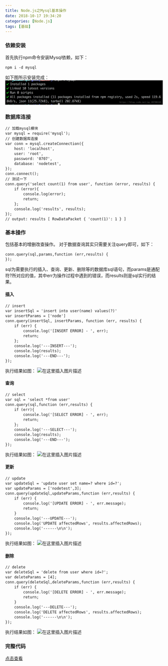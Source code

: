 ```yaml
---
title: Node.js之Mysql基本操作
date: 2018-10-17 19:34:20
categories: [Node.js]
tags: [基础]
---
```


###  依赖安装
首先执行npm命令安装Mysql依赖，如下：
```
npm i -d mysql
```
<!-- more -->
如下图所示安装完成：
![在这里插入图片描述](./img/20181017174458551.png)

### 数据库连接
```
// 加载mysql模块
var mysql = require('mysql');
// 创建数据库连接
var conn = mysql.createConnection({
    host: 'localhost',
    user: 'root',
    password: '0707',
    database: 'nodetest',
});
conn.connect();
// 测试一下
conn.query('select count(1) from user', function (error, results) {
    if (error){
        console.log(error);
        return;
    };
    console.log('results', results);
});
// output: results [ RowDataPacket { 'count(1)': 1 } ]
```

### 基本操作
包括基本的增删改查操作。
对于数据查询其实只需要关注query即可，如下：

```
conn.query(sql,params,function (err,results) {
});
```
sql为需要执行的插入、查询、更新、删除等的数据库sql语句，而params是通配符?所对应的值，其中err为操作过程中遇到的错误，而results则是sql实行的结果。

#### 插入
```
// insert
var insertSql = 'insert into user(name) values(?)'
var insertParams = ['node']
conn.query(insertSql, insertParams, function (err, results) {
    if (err) {
        console.log('[INSERT ERROR] - ', err);
        return;
    };
    console.log('---INSERT---');
    console.log(results);
    console.log('---END---');
});
```
执行结果如图：
![在这里插入图片描述](20181017191726878)

#### 查询
```
// select
var sql = 'select *from user'
conn.query(sql,function (err,results) {
    if (err){
        console.log('[SELECT ERROR] - ', err);
        return;
    };
    console.log('---SELECT---');
    console.log(results);
    console.log('---END---');
});
```
执行结果如图：
![在这里插入图片描述](2018101719185346)

#### 更新
```
// update
var updateSql = 'update user set name=? where id=?';
var updateParams = ['nodetest',3];
conn.query(updateSql,updateParams,function (err,results) {
    if (err) {
        console.log('[UPDATE ERROR] - ', err.message);
        return;
    }
    console.log('---UPDATE---');
    console.log('UPDATE affectedRows', results.affectedRows);
    console.log('------\n\n');
});
```
执行结果如图：
![在这里插入图片描述](2018101719191699)

#### 删除
```
// delete
var deleteSql = 'delete from user where id=?';
var deleteParams = [4];
conn.query(deleteSql,deleteParams,function (err,results) {
    if (err) {
        console.log('[DELETE ERROR] - ', err.message);
        return;
    }
    console.log('---DELETE---');
    console.log('DELETE affectedRows', results.affectedRows);
    console.log('------\n\n');  
});
```
执行结果如图：
![在这里插入图片描述](20181017191931575)

### 完整代码
[点击查看](https://github.com/usthooz/program_lan/blob/master/js/mysql/mysql.js)